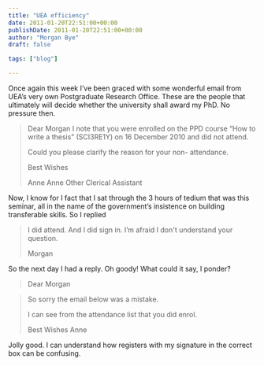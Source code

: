 ```yaml
---
title: "UEA efficiency"
date: 2011-01-20T22:51:00+00:00
publishDate: 2011-01-20T22:51:00+00:00
author: "Morgan Bye"
draft: false

tags: ["blog"]

---
```


Once again this week I’ve been graced with some wonderful email from UEA’s very own Postgraduate Research Office. These are the people that ultimately will decide whether the university shall award my PhD. No pressure then.

> Dear Morgan I note that you were enrolled on the PPD course “How to write a thesis” (SCI3RE1Y) on 16 December 2010 and did not attend.
>
> Could you please clarify the reason for your non- attendance.
>
> Best Wishes
>
> Anne
> Anne Other
> Clerical Assistant

*<names changed to protect the innocent>*

Now, I know for I fact that I sat through the 3 hours of tedium that was this seminar, all in the name of the government’s insistence on building transferable skills. So I replied

> I did attend. And I did sign in. I’m afraid I don't understand your question.
>
> Morgan

So the next day I had a reply. Oh goody! What could it say, I ponder?

> Dear Morgan

> So sorry the email below was a mistake.
>
> I can see from the attendance list that you did enrol.
>
> Best Wishes
> Anne

Jolly good. I can understand how registers with my signature in the correct box can be confusing.
